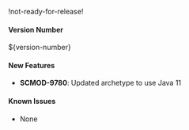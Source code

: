 !not-ready-for-release!

#### Version Number
${version-number}

#### New Features
- **SCMOD-9780**: Updated archetype to use Java 11

#### Known Issues
- None
